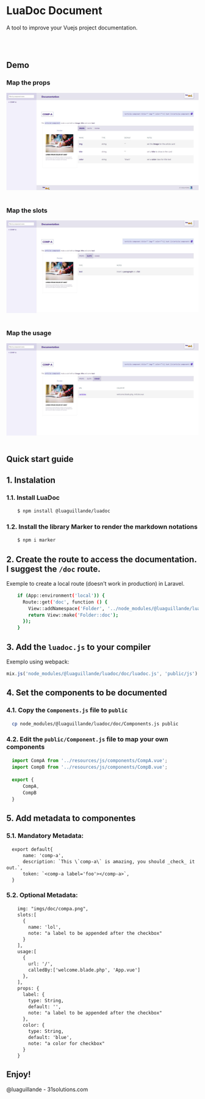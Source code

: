 
# LuaDoc Document

A tool to improve your Vuejs project documentation.

<br>
<br>

## Demo

### Map the props
<img src="https://raw.githubusercontent.com/luaguillande/luadoc/master/doc/lib/assets/demo1.jpg">
<br>
<br>

### Map the slots
  
<img src="https://raw.githubusercontent.com/luaguillande/luadoc/master/doc/lib/assets/demo2.jpg">
<br>
<br>

### Map the usage
  
<img src="https://raw.githubusercontent.com/luaguillande/luadoc/master/doc/lib/assets/demo3.jpg">

<br>
<br>

## Quick start guide
  

## 1. Instalation

### 1.1. Install LuaDoc

  ```bash
      $ npm install @luaguillande/luadoc
  ```

### 1.2. Install the library Marker to render the markdown notations

  ```bash
      $ npm i marker
  ```


## 2. Create the route to access the documentation. I suggest the `/doc` route. 

Exemple to create a local route (doesn't work in production) in Laravel.

```bash
    if (App::environment('local')) {
      Route::get('doc', function () {
        View::addNamespace('Folder', '../node_modules/@luaguillande/luadoc');
        return View::make('Folder::doc');
      });
    }
```

## 3. Add the `luadoc.js` to your compiler

Exemplo using webpack:

```js
mix.js('node_modules/@luaguillande/luadoc/doc/luadoc.js', 'public/js')
```

## 4. Set the components to be documented

### 4.1. Copy the `Components.js` file to `public`

```bash
  cp node_modules/@luaguillande/luadoc/doc/Components.js public
```

### 4.2. Edit the `public/Component.js` file to map your own components

```js
  import CompA from '../resources/js/components/CompA.vue';
  import CompB from '../resources/js/components/CompB.vue';

  export {
      CompA,
      CompB
  }
```

## 5. Add metadata to componentes 

### 5.1. Mandatory Metadata:

```vue
  export default{
      name: 'comp-a',
      description: `This \`comp-a\` is amazing, you should _check_ it out.`,
      token: `<comp-a label='foo'></comp-a>`,
  }
```

### 5.2. Optional Metadata:

```vue
    img: "imgs/doc/compa.png",
    slots:[
      {
        name: 'lol',
        note: "a label to be appended after the checkbox"
      }
    ],
    usage:[
      {
        url: '/',
        calledBy:['welcome.blade.php', 'App.vue']
      },
    ],
    props: {
      label: {
        type: String,
        default: '',
        note: "a label to be appended after the checkbox"
      },
      color: {
        type: String,
        default: 'blue',
        note: "a color for checkbox"
      }
    }
```

## Enjoy! 

@luaguillande - 31solutions.com

